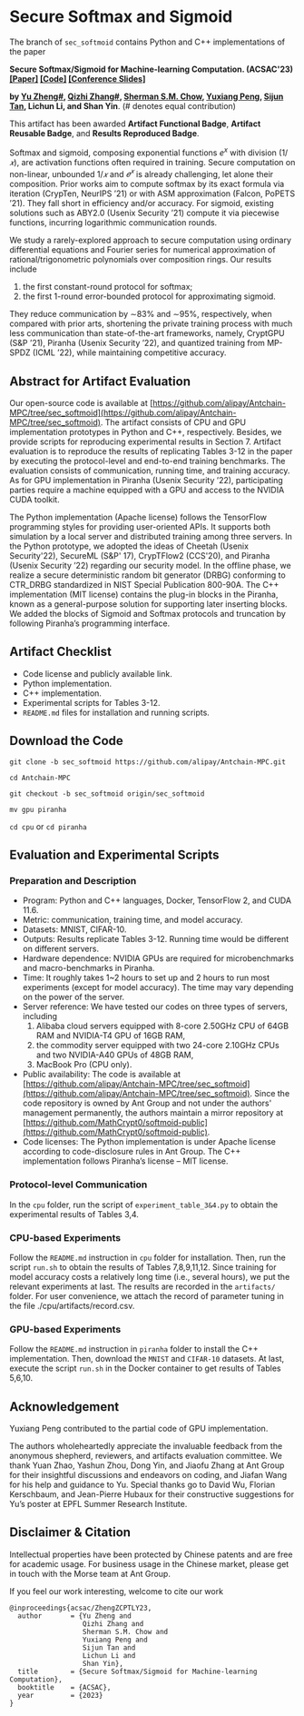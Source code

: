 # Secure Softmax and Sigmoid
The branch of `sec_softmoid` contains Python and C++ implementations of the paper 

**Secure Softmax/Sigmoid for Machine-learning Computation. (ACSAC'23) [\[Paper\]](https://dl.acm.org/doi/pdf/10.1145/3627106.3627175) [\[Code\]](https://github.com/alipay/Antchain-MPC/tree/sec_softmoid) [\[Conference Slides\]](https://github.com/yuzhengcuhk/slides_collection/blob/main/23-ACSAC-Softmoid.pdf)**

**by [Yu Zheng#](https://github.com/yuzhengcuhk), [Qizhi Zhang#](https://github.com/qizhi-zhang), [Sherman S.M. Chow](https://staff.ie.cuhk.edu.hk/~smchow/), [Yuxiang Peng](https://github.com/crosscrossing), [Sijun Tan](https://jeffreysijuntan.github.io), Lichun Li, and Shan Yin**. 
(# denotes equal contribution)

This artifact has been awarded  **Artifact Functional Badge**, **Artifact Reusable Badge**, and **Results Reproduced Badge**.

Softmax and sigmoid, composing exponential functions $e^x$ with division $(1/𝑥)$, are activation functions often required in training. Secure computation on non-linear, unbounded $1/𝑥$ and $𝑒^𝑥$ is already challenging, let alone their composition. Prior works aim to compute softmax by its exact formula via iteration (CrypTen, NeurIPS ’21) or with ASM approximation (Falcon, PoPETS ’21). They fall short in efficiency and/or accuracy. For sigmoid, existing solutions such as ABY2.0 (Usenix Security ’21) compute it via piecewise functions, incurring logarithmic communication rounds.

We study a rarely-explored approach to secure computation using ordinary differential equations and Fourier series for numerical approximation of rational/trigonometric polynomials over composition rings. Our results include 
 1) the first constant-round protocol for softmax;
 2) the first 1-round error-bounded protocol for approximating sigmoid.

They reduce communication by ∼83% and ∼95%, respectively, when compared with prior arts, shortening the private training process with much less communication than state-of-the-art frameworks, namely, CryptGPU (S&P ’21), Piranha (Usenix Security ’22), and quantized training from MP-SPDZ (ICML ’22), while maintaining competitive accuracy.


## Abstract for Artifact Evaluation 
Our open-source code is available at [https://github.com/alipay/Antchain-MPC/tree/sec_softmoid](https://github.com/alipay/Antchain-MPC/tree/sec_softmoid). The artifact consists of CPU and GPU implementation prototypes in Python and C++, respectively. Besides, we provide scripts for reproducing experimental results in Section 7. Artifact evaluation is to reproduce the results of replicating Tables 3-12 in the paper by executing the protocol-level and end-to-end training benchmarks. The evaluation consists of communication, running time, and training accuracy. As for GPU implementation in Piranha (Usenix Security ’22), participating parties require a machine equipped with a GPU and access to the NVIDIA CUDA toolkit.

The Python implementation (Apache license) follows the TensorFlow programming styles for providing user-oriented APIs. It supports both simulation by a local server and distributed training among three servers. In the Python prototype, we adopted the ideas of Cheetah (Usenix Security'22), SecureML (S\&P' 17), CrypTFlow2 (CCS'20), and Piranha (Usenix Security ’22) regarding our security model. In the offline phase, we realize a secure deterministic random bit generator (DRBG) conforming to CTR_DRBG standardized in NIST Special Publication 800-90A. The C++ implementation (MIT license) contains the plug-in blocks in the Piranha, known as a general-purpose solution for supporting later inserting blocks. We added the blocks of Sigmoid and Softmax protocols and truncation by following Piranha’s programming interface.

## Artifact Checklist
- Code license and publicly available link.
- Python implementation.
- C++ implementation.
- Experimental scripts for Tables 3-12.
- `README.md` files for installation and running scripts.

## Download the Code

`git clone -b sec_softmoid https://github.com/alipay/Antchain-MPC.git`

`cd Antchain-MPC`

`git checkout -b sec_softmoid origin/sec_softmoid`

`mv gpu piranha`

`cd cpu` or `cd piranha` 

## Evaluation and Experimental Scripts

### Preparation and Description
- Program: Python and C++ languages, Docker, TensorFlow 2, and CUDA 11.6.
- Metric: communication, training time, and model accuracy.
- Datasets: MNIST, CIFAR-10.
- Outputs: Results replicate Tables 3-12. Running time would be different on different servers.
- Hardware dependence: NVIDIA GPUs are required for microbenchmarks and macro-benchmarks in Piranha.
- Time: It roughly takes 1~2 hours to set up and 2 hours to run most experiments (except for model accuracy). The time may vary depending on the power of the server.
- Server reference: We have tested our codes on three types of servers, including
  1) Alibaba cloud servers equipped with 8-core 2.50GHz CPU of 64GB RAM and NVIDIA-T4 GPU of 16GB RAM,
  2) the commodity server equipped with two 24-core 2.10GHz CPUs and two NVIDIA-A40 GPUs of 48GB RAM, 
  3) MacBook Pro (CPU only).
- Public availability: The code is available at [https://github.com/alipay/Antchain-MPC/tree/sec_softmoid](https://github.com/alipay/Antchain-MPC/tree/sec_softmoid). Since the code repository is owned by Ant Group and not under the authors' management permanently, the authors maintain a mirror repository at [https://github.com/MathCrypt0/softmoid-public](https://github.com/MathCrypt0/softmoid-public).
- Code licenses: The Python implementation is under Apache license according to code-disclosure rules in Ant Group. The C++ implementation follows Piranha’s license – MIT license.

### Protocol-level Communication
In the `cpu` folder, run the script of `experiment_table_3&4.py` to obtain the experimental results of Tables 3,4.

### CPU-based Experiments 
Follow the `README.md` instruction in `cpu` folder for installation. Then, run the script `run.sh` to obtain the results of Tables 7,8,9,11,12. Since training for model accuracy costs a relatively long time (i.e., several hours), we put the relevant experiments at last. The results are recorded in the `artifacts/` folder. For user convenience, we attach the record of parameter tuning in the file ./cpu/artifacts/record.csv. 

### GPU-based Experiments 
Follow the `README.md` instruction in `piranha` folder to install the C++ implementation. Then, download the `MNIST` and `CIFAR-10` datasets. At last, execute the script `run.sh` in the Docker container to get results of Tables 5,6,10.


## Acknowledgement
Yuxiang Peng contributed to the partial code of GPU implementation.  

The authors wholeheartedly appreciate the invaluable feedback from the anonymous shepherd, reviewers, and artifacts evaluation committee. We thank Yuan Zhao, Yashun Zhou, Dong Yin, and Jiaofu Zhang at Ant Group for their insightful discussions and endeavors on coding, and Jiafan Wang for his help and guidance to Yu. Special thanks go to David Wu, Florian Kerschbaum, and Jean-Pierre Hubaux for their constructive suggestions for Yu’s poster at EPFL Summer Research Institute.  

## Disclaimer & Citation

Intellectual properties have been protected by Chinese patents and are free for academic usage. For business usage in the Chinese market, please get in touch with the Morse team at Ant Group.

If you feel our work interesting, welcome to cite our work
```
@inproceedings{acsac/ZhengZCPTLY23,
  author       = {Yu Zheng and 
                  Qizhi Zhang and
                  Sherman S.M. Chow and
                  Yuxiang Peng and
                  Sijun Tan and
                  Lichun Li and
                  Shan Yin},
  title        = {Secure Softmax/Sigmoid for Machine-learning Computation},
  booktitle    = {ACSAC},
  year         = {2023}
}
```
